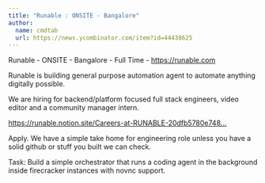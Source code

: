 ```yaml
---
title: "Runable : ONSITE - Bangalore"
author:
  name: cmdtab
  url: https://news.ycombinator.com/item?id=44438625
---
```

Runable - ONSITE - Bangalore - Full Time - <a href="https:&#x2F;&#x2F;runable.com" rel="nofollow">https:&#x2F;&#x2F;runable.com</a>

Runable is building general purpose automation agent to automate anything digitally possible.

We are hiring for backend&#x2F;platform focused full stack engineers, video editor and a community manager intern.

<a href="https:&#x2F;&#x2F;runable.notion.site&#x2F;Careers-at-RUNABLE-20dfb5780e748076bc40ee05a9467ce9" rel="nofollow">https:&#x2F;&#x2F;runable.notion.site&#x2F;Careers-at-RUNABLE-20dfb5780e748...</a>

Apply. We have a simple take home for engineering role unless you have a solid github or stuff you built we can check.

Task: Build a simple orchestrator that runs a coding agent in the background inside firecracker instances with novnc support.
<JobApplication />
